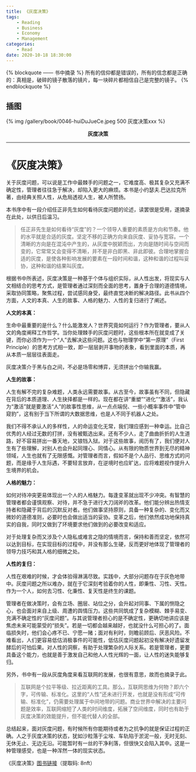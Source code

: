 ```yaml
---
title: 《灰度决策》
tags:
	- Reading
	- Business
	- Economy
	- Management
categories:
	- Read
date: 2020-10-18 18:30:00
---
```


{% blockquote —— 书中摘录 %}
所有的信仰都是错误的，所有的信念都是正确的：真相是，破碎的镜子散落的镜片，每一块碎片都相信自己是完整的镜子。
{% endblockquote %}

<!-- more -->

## 插图
{% img /gallery/book/0046-huiDuJueCe.jpeg 500 灰度决策xxx %}
<p align="center"><b>灰度决策</b></p>

-----

# 《灰度决策》

关于灰度问题，可以说是工作中最棘手的问题之一，它难度高、极其复杂又充满不确定性，管理者往往急于解决，却陷入更大的麻烦。本书是小约瑟夫.巴达拉克所著，由经典关照人性，从危局透视人生，被人所赞扬。

本书序中有一段介绍任正非先生如何看待灰度问题的论述，读罢很是受用，遂摘录在此处，以供日后温习。

> 任正非先生是如何看待“灰度”的？一个领导人重要的素质是方向和节奏。他的水平就是合适的灰度。坚定不移的正确方向来自灰度、妥协与宽容。一个清晰的方向是在混沌中产生的，从灰度中脱颖而出，方向是随时间与空间而变的，它常常又会变得不清晰，并不是非白即黑、非此即彼。合理地掌握合适的灰度，是使各种影响发展的要素在一段时间和谐，这种和谐的过程叫妥协，这种和谐的结果叫灰度。

根据书中所表述，灰度决策是一种基于个体与组织实际，从人性出发，将现实与人文相结合的思考方式，是管理者通过深刻而全面的思考，置身于合理的道德情境，采取协同策略，聚焦过程，尝试感同身受，最终直觉决断的解决路径。此书从四个方面，人文的本真、人生的故事、人格的魅力、人性的复归进行了阐述。

**人文的本真：**

生命中最重要的是什么？什么能激发人？世界究竟如何运行？作为管理者，要从人文的角度阐释工作哲学。当你处理棘手的灰度问题时，这些根本所在就变成了关键，而你必须作为一个“人”去解决这些问题。这也与物理学中“第一原理”（First Principle）的思考方式相一致，即一层层剥开事物的表象，看到里面的本质，再从本质一层层往表面走。

灰度决策介于黑与白之间，不必是场零和博弈，无须拼出个你输我赢。

**人生的故事：**

人生有解不完的复杂难题，人类永远需要故事。从古至今，故事虽有不同，但隐藏在背后的本质道理、人生抉择都是一样的。现在都在讲“重塑”“进化”“激活”，我认为“激活”就是要激活“人”的故事性思维，从一点点端倪、一些小概率事件中“管中窥豹”，这有别于当下所谓的大数据思维，也是人不同于机器人之处。

我们不得不承认人的多样性，人的命运变化无常，我们理应感到一种幸运。比自己优秀的人经过无数的打拼，没有被甄选出来。还有不少人，走了曲曲折折的人生道路，好不容易拼出一番天地，又锒铛入狱。对于这些故事，阅历有了，我们便对人生有了些理解，对别人也会升起同理心、同情心。从有限的物质世界到无尽的精神领域，人生也就有了无限感慨。对管理者而言，假如不是个人品行、思维方式的问题，而是缘于人生际遇，不要轻言放弃，在逆境时也应旷达，应将难题视作提升人生境界的机会。

**人格的魅力：**

如何对待冲突更易体现出一个人的人格魅力。每逢变革就出现不少冲突。有智慧的管理者都会谨慎观察、对待，并不急于进行大刀阔斧的改革。他们能分辨出热情支持者和隐藏于背后的沉默反对者。他们做事坚持原则，具备一种复杂的、变化而又微妙的道德准则，必要时也会做出适当的妥协。变革之后，他们依然成功地保持真实的自我，同时又做到了环境要求他们做到的必要改变和适应。

对于处理复杂而又涉及个人隐私或难言之隐的情境而言，保持和善而坚定，依然可以达到目标，在实现目标的过程中，并没有那么生硬，反而更好地体现了管理者的领导力技巧和其人格的细微之处。

**人性的复归：**

人性在艰难的时候，才会体验得淋漓尽致。实践中，大部分问题存在于灰色地带中。灰度问题之所以难办，就在于它深刻考验着你的人性，即秉性、习性、天性。作为一个人，如何去习性、化秉性、复天性是终生的课题。

管理者在做决策时，会有立场、圈层、站位之分，会升起对同事、下属的恻隐之心，也会面对来自上级、周遭的舆情压力。这些共同筑成了复杂模糊、棘手易变、充满不确定性的“灰度问题”。与其说管理者担心的是不确定性，更确切地讲应该是焦虑未来可能蒙受的“损失”。若是一切都会越来越好，也就没什么可担心的了。面临损失时，他们会心疼不已、宁愿一赌；面对有利时，则瞻前顾后、厌恶风险。不难看出，人们更容易低估消极事件的可能性，低估灰度问题起初没有解决好遗留发酵后的可怕后果。对人性的洞察，有助于处理繁杂的人际关系。若是管理者，更要具备这个能力，也就是善于激发自己和他人人性光辉的一面，让人性的迷失能够复归。

另外，书中有一段从灰度角度来看互联网的发展，也很有意思，故而也摘录于此。

> 互联网是个拉平等级、拉近距离的工具。那么，互联网思维为何物？即六个字，可传输、标准化。这里的“人性”还未进行开发，也就是没有形成“可传输、标准化”，仍需要处理属于中间地带的问题。商业世界中解决的主要问题是效率，互联网缩短了人类的时间维度，拓展了空间维度，同时也有助于灰度决策的效能提升，但不能代替人的全部。

总结起来，面对灰度问题，有时候所有你能期待或者为之抗争的就是保证过程的正确。人之于灰度决策的状态，犹如沙粒落于尘埃、车轨陷于淤泥一般，无时无刻、无休无止、无边无沿。可能暂时有一丝的干净利落，但很快又会陷入其中。这是一种管理感受，也是一种浑然一体的现实状态。

《灰度决策》[图书链接](https://pan.baidu.com/s/1sHr2O2q4HMtbedeWcWV_Bw)（提取码: 8nft）